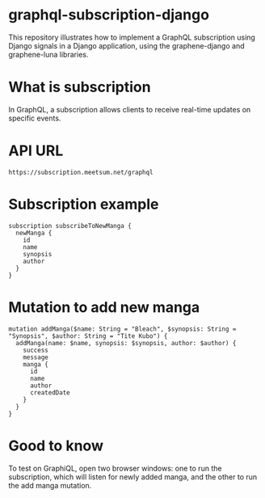 # graphql-subscription-django
This repository illustrates how to implement a GraphQL subscription using Django signals in a Django application, using the graphene-django and graphene-luna libraries.

# What is subscription
In GraphQL, a subscription allows clients to receive real-time updates on specific events.

# API URL
```
https://subscription.meetsum.net/graphql
```



# Subscription example
```
subscription subscribeToNewManga {
  newManga {
    id
    name
    synopsis
    author
  }
}
```

# Mutation to add new manga
```
mutation addManga($name: String = "Bleach", $synopsis: String = "Synopsis", $author: String = "Tite Kubo") {
  addManga(name: $name, synopsis: $synopsis, author: $author) {
    success
    message
    manga {
      id
      name
      author
      createdDate
    }
  }
}
```

# Good to know
To test on GraphiQL, open two browser windows: one to run the subscription, which will listen for newly added manga, and the other to run the add manga mutation.